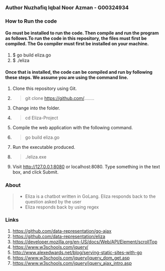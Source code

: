 ### Author Nuzhafiq Iqbal Noor Azman - G00324934

### How to Run the code

#### Go must be installed to run the code. Then compile and run the program as follows.To run the code in this repository, the files must first be compiled. The Go compiler must first be installed on your machine.

1. $ go build eliza.go
2. $ ./eliza

#### Once that is installed, the code can be compiled and run by following these steps. We assume you are using the command line.

1. Clone this repository using Git.
2. > git clone https://github.com/........
3. Change into the folder.
4. > cd Eliza-Project
5. Compile the web application with the following command.
6. > go build eliza.go
7. Run the executable produced.
8. > ./eliza.exe
9. Visit http://127.0.0.1:8080 or localhost:8080. Type something in the text box, and click Submit.

### About
> - Eliza is a chatbot written in GoLang. Eliza responds back to the question asked by the user
> - Eliza responds back by using regex 


### Links
1. https://github.com/data-representation/go-ajax
2. https://github.com/data-representation/eliza
3. https://developer.mozilla.org/en-US/docs/Web/API/Element/scrollTop
4. https://www.w3schools.com/jquery/
5. http://www.alexedwards.net/blog/serving-static-sites-with-go
6. https://www.w3schools.com/jquery/jquery_dom_get.asp
7. https://www.w3schools.com/jquery/jquery_ajax_intro.asp

